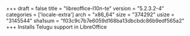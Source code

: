 +++
draft = false
title = "libreoffice-l10n-te"
version = "5.2.3.2-4"
categories = ['locale-extra']
arch = "x86_64"
size = "374292"
usize = "3145544"
sha1sum = "f03c9c7b7e6059d168ba13dbcbdc86b9edf565a2"
+++
Installs Telugu support in LibreOffice
